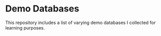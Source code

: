 # Demo Databases
This repository includes a list of varying demo databases I collected for learning purposes. 